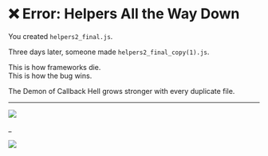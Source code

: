 # ❌ Error: Helpers All the Way Down

You created `helpers2_final.js`.

Three days later, someone made `helpers2_final_copy(1).js`.

This is how frameworks die.  
This is how the bug wins.

The Demon of Callback Hell grows stronger with every duplicate file.

---

<a href="../../glossary.md" target="_blank">
  <img src="https://img.shields.io/badge/Open%20DevLore%20Glossary-5dade2?style=for-the-badge"/>
</a>

_

<a href="../../start-game.md">
  <img src="https://img.shields.io/badge/The%20Eternal%20Pipeline%20awaits%20your%20redemption-slategray?style=for-the-badge"/>
</a>
